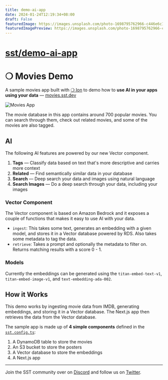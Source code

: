 ```yaml
---
title: demo-ai-app
date: 2024-01-24T12:19:34+08:00
draft: False
featuredImage: https://images.unsplash.com/photo-1698795762966-c446e6c1120c?ixid=M3w0NjAwMjJ8MHwxfHJhbmRvbXx8fHx8fHx8fDE3MDYwNjk4MjB8&ixlib=rb-4.0.3
featuredImagePreview: https://images.unsplash.com/photo-1698795762966-c446e6c1120c?ixid=M3w0NjAwMjJ8MHwxfHJhbmRvbXx8fHx8fHx8fDE3MDYwNjk4MjB8&ixlib=rb-4.0.3
---
```


# [sst/demo-ai-app](https://github.com/sst/demo-ai-app)

# ❍ Movies Demo

A sample movies app built with [❍ Ion](https://github.com/sst/ion) to demo how to **use AI in your apps using your data** — [movies.sst.dev](https://movies.sst.dev)

![Movies App](screenshot.png)

The movie database in this app contains around 700 popular movies. You can search through them, check out related movies, and some of the movies are also tagged.

## AI

The following AI features are powered by our new Vector component.

1. **Tags** — Classify data based on text that's more descriptive and carries more context
2. **Related** — Find semantically similar data in your database
3. **Search** — Deep search your data and images using natural language
4. **Search Images** — Do a deep search through your data, including your images

### Vector Component

The Vector component is based on Amazon Bedrock and it exposes a couple of functions that makes it easy to use AI with your data.

- `ingest`: This takes some text, generates an embedding with a given model, and stores it in a Vector database powered by RDS. Also takes some metadata to tag the data.
- `retrieve`: Takes a prompt and optionally the metadata to filter on. Returns matching results with a score 0 - 1.

### Models

Currently the embeddings can be generated using the `titan-embed-text-v1`, `titan-embed-image-v1`, and `text-embedding-ada-002`.

## How it Works

This demo works by ingesting movie data from IMDB, generating embeddings, and storing it in a Vector database. The Next.js app then retrieves the data from the Vector database.

The sample app is made up of **4 simple components** defined in the [`sst.config.ts`](main/sst.config.ts):

1. A DynamoDB table to store the movies
2. An S3 bucket to store the posters
3. A Vector database to store the embeddings
4. A Next.js app

---

Join the SST community over on [Discord](https://discord.gg/sst) and follow us on [Twitter](https://twitter.com/SST_dev).

